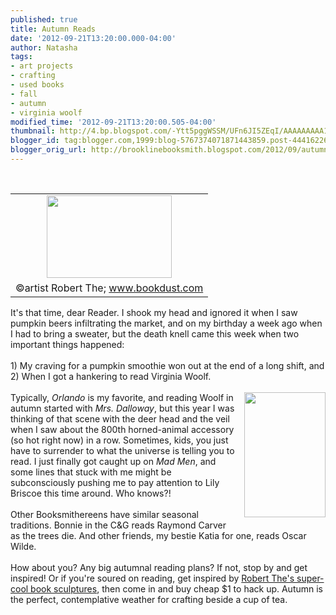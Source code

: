 ```yaml
---
published: true
title: Autumn Reads
date: '2012-09-21T13:20:00.000-04:00'
author: Natasha
tags:
- art projects
- crafting
- used books
- fall
- autumn
- virginia woolf
modified_time: '2012-09-21T13:20:00.505-04:00'
thumbnail: http://4.bp.blogspot.com/-Ytt5pggWSSM/UFn6JI5ZEqI/AAAAAAAAA1c/4-ANPuMj76w/s72-c/autumn.JPG
blogger_id: tag:blogger.com,1999:blog-5767374071871443859.post-4441622633879360969
blogger_orig_url: http://brooklinebooksmith.blogspot.com/2012/09/autumn-reads.html
---
```


<br /><table cellpadding="0" cellspacing="0" class="tr-caption-container" style="float: left; margin-right: 1em; text-align: left;"><tbody><tr><td style="text-align: center;"><a href="http://4.bp.blogspot.com/-Ytt5pggWSSM/UFn6JI5ZEqI/AAAAAAAAA1c/4-ANPuMj76w/s1600/autumn.JPG" imageanchor="1" style="clear: left; margin-bottom: 1em; margin-left: auto; margin-right: auto;"><img border="0" height="132" src="http://4.bp.blogspot.com/-Ytt5pggWSSM/UFn6JI5ZEqI/AAAAAAAAA1c/4-ANPuMj76w/s200/autumn.JPG" width="200" /></a></td></tr><tr><td class="tr-caption" style="text-align: center;">©artist Robert The; www.bookdust.com</td></tr></tbody></table>It's that time, dear Reader. I shook my head and ignored it when I saw pumpkin beers infiltrating the market, and on my birthday a week ago when I had to bring a sweater, but the death knell came this week when two important things happened:<br /><br />1) My craving for a pumpkin smoothie won out at the end of a long shift, and<br />2) When I got a hankering to read Virginia Woolf.<br /><br /><a href="http://3.bp.blogspot.com/-xTDjHGxK8gQ/UFn6FKBaD5I/AAAAAAAAA1U/PicjzTLN7aE/s1600/175px-ToTheLighthouse.jpg" imageanchor="1" style="clear: right; float: right; margin-bottom: 1em; margin-left: 1em;"><img border="0" height="200" src="http://3.bp.blogspot.com/-xTDjHGxK8gQ/UFn6FKBaD5I/AAAAAAAAA1U/PicjzTLN7aE/s200/175px-ToTheLighthouse.jpg" width="130" /></a>Typically, <i>Orlando </i>is my favorite, and reading Woolf in autumn started with <i>Mrs. Dalloway</i>, but this year I was thinking of that scene with the deer head and the veil when I saw about the 800th horned-animal accessory (so hot right now) in a row. Sometimes, kids, you just have to surrender to what the universe is telling you to read. I just finally got caught up on <i>Mad Men</i>, and some lines that stuck with me might be subconsciously pushing me to pay attention to Lily Briscoe this time around. Who knows?!<br /><br />Other Booksmithereens have similar seasonal traditions. Bonnie in the C&amp;G reads Raymond Carver as the trees die. And other friends, my bestie Katia for one, reads Oscar Wilde.<br /><br />How about you? Any big autumnal reading plans? If not, stop by and get inspired! Or if you're soured on reading, get inspired by <a href="http://www.bookdust.com/">Robert The's super-cool book sculptures</a>, then come in and buy cheap $1 to hack up. Autumn is the perfect, contemplative weather for crafting beside a cup of tea.